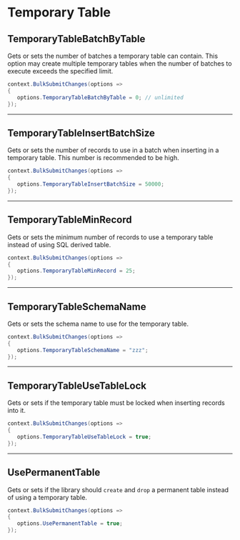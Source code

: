 # Temporary Table

## TemporaryTableBatchByTable
Gets or sets the number of batches a temporary table can contain. This option may create multiple temporary tables when the number of batches to execute exceeds the specified limit.


```csharp
context.BulkSubmitChanges(options =>
{
   options.TemporaryTableBatchByTable = 0; // unlimited
});
```

---

## TemporaryTableInsertBatchSize
Gets or sets the number of records to use in a batch when inserting in a temporary table. This number is recommended to be high.


```csharp
context.BulkSubmitChanges(options =>
{
   options.TemporaryTableInsertBatchSize = 50000;
});
```

---

## TemporaryTableMinRecord
Gets or sets the minimum number of records to use a temporary table instead of using SQL derived table.


```csharp
context.BulkSubmitChanges(options =>
{
   options.TemporaryTableMinRecord = 25;
});
```

---

## TemporaryTableSchemaName
Gets or sets the schema name to use for the temporary table.


```csharp
context.BulkSubmitChanges(options =>
{
   options.TemporaryTableSchemaName = "zzz";
});
```

---

## TemporaryTableUseTableLock
Gets or sets if the temporary table must be locked when inserting records into it.


```csharp
context.BulkSubmitChanges(options =>
{
   options.TemporaryTableUseTableLock = true;
});
```


---

## UsePermanentTable
Gets or sets if the library should `create` and `drop` a permanent table instead of using a temporary table.


```csharp
context.BulkSubmitChanges(options =>
{
   options.UsePermanentTable = true;
});
```
